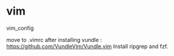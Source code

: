 # vim
vim_config

move to .vimrc after installing vundle : https://github.com/VundleVim/Vundle.vim
Install ripgrep and fzf.
